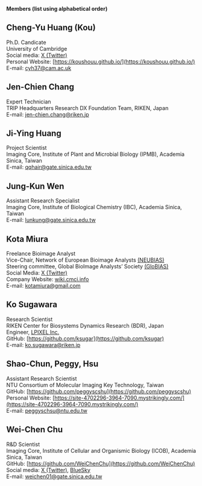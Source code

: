 **Members (list using alphabetical order)**

## Cheng-Yu Huang (Kou)
Ph.D. Candicate  
University of Cambridge  
Social media: [X (Twitter)](https://x.com/kou_huang)  
Personal Website: [https://koushouu.github.io/](https://koushouu.github.io/)  
E-mail: <cyh37@cam.ac.uk>

## Jen-Chien Chang
Expert Technician  
TRIP Headquarters Research DX Foundation Team, RIKEN, Japan  
E-mail: <jen-chien.chang@riken.jp>

## Ji-Ying Huang
Project Scientist  
Imaging Core, Institute of Plant and Microbial Biology (IPMB), Academia Sinica, Taiwan  
E-mail: <qqhair@gate.sinica.edu.tw>

## Jung-Kun Wen
Assistant Research Specialist  
Imaging Core, Institute of Biological Chemistry (IBC), Academia Sinica, Taiwan  
E-mail: <lunkung@gate.sinica.edu.tw>

## Kota Miura
Freelance Bioimage Analyst  
Vice-Chair, Network of European Bioimage Analysts [(NEUBIAS)](https://eubias.org/NEUBIAS/)  
Steering committee, Global BioImage Analysts’ Society [(GloBIAS)](https://www.globias.org/)   
Social Media: [X (Twitter)](https://x.com/cmci_)  
Company Website: [wiki.cmci.info](https://wiki.cmci.info/)  
E-mail: <kotamiura@gmail.com>

## Ko Sugawara
Research Scientist  
RIKEN Center for Biosystems Dynamics Research (BDR), Japan  
Engineer, [LPIXEL Inc.](https://lpixel.net/en/?top)   
GitHub: [https://github.com/ksugar](https://github.com/ksugar)  
E-mail: <ko.sugawara@riken.jp>

## Shao-Chun, Peggy, Hsu  
Assistant Research Scientist  
NTU Consortium of Molecular Imaging Key Technology, Taiwan  
GitHub: [https://github.com/peggyscshu](https://github.com/peggyscshu)  
Personal Website: [https://site-4702296-3964-7090.mystrikingly.com/](https://site-4702296-3964-7090.mystrikingly.com/)  
E-mail: <peggyschsu@ntu.edu.tw>

## Wei-Chen Chu
R&D Scientist  
Imaging Core, Institute of Cellular and Organismic Biology (ICOB), Academia Sinica, Taiwan  
GitHub: [https://github.com/WeiChenChu](https://github.com/WeiChenChu)  
Social media: [X (Twitter)](https://x.com/WeiChenCHU1), [BlueSky](https://bsky.app/profile/weichen01.bsky.social)  
E-mail: <weichen01@gate.sinica.edu.tw>